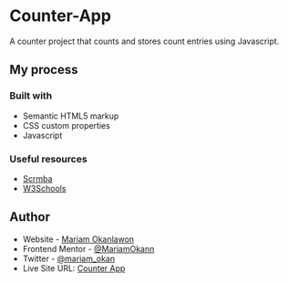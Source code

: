 # Counter-App
A counter project  that counts and stores count entries using Javascript.


## My process

### Built with

- Semantic HTML5 markup
- CSS custom properties
- Javascript

### Useful resources

- [Scrmba](https://www.scrimba.com) 
- [W3Schools](https://www.w3schools.com) 

## Author

- Website - [Mariam Okanlawon](https://mariamokann.github.io/MariamOkann/)
- Frontend Mentor - [@MariamOkann](https://www.frontendmentor.io/profile/MariamOkann)
- Twitter - [@mariam_okan](https://www.twitter.com/mariam_okan)
- Live Site URL: [Counter App](hhttps://mariamokann.github.io/Counter-App/)
